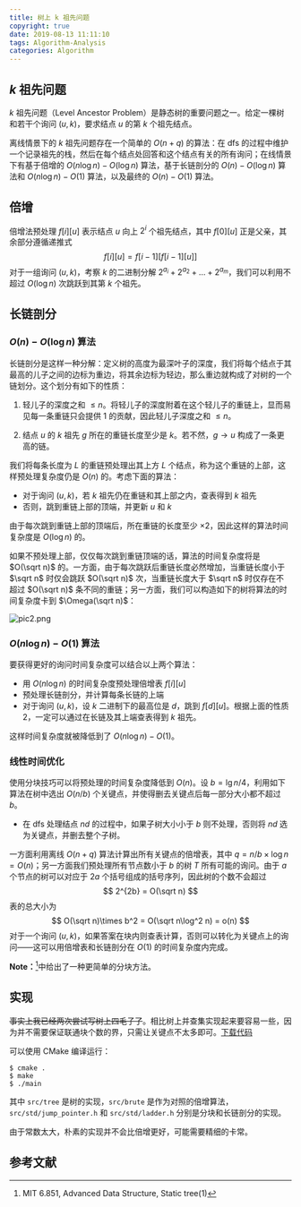 ```yaml
---
title: 树上 k 祖先问题
copyright: true
date: 2019-08-13 11:11:10
tags: Algorithm-Analysis
categories: Algorithm
---
```


## $k$ 祖先问题

$k$ 祖先问题（Level Ancestor Problem）是静态树的重要问题之一。给定一棵树和若干个询问 $(u, k)$，要求结点 $u$ 的第 $k​$ 个祖先结点。

离线情景下的 $k$ 祖先问题存在一个简单的 $O(n+q)$ 的算法：在 dfs 的过程中维护一个记录祖先的栈，然后在每个结点处回答和这个结点有关的所有询问；在线情景下有基于倍增的 $O(n\log n)-O(\log n)$ 算法，基于长链剖分的 $O(n)-O(\log n)$ 算法和 $O(n\log n) - O(1)$ 算法，以及最终的 $O(n) - O(1)$ 算法。

<!-- more -->

## 倍增

倍增法预处理 $f[i][u]$ 表示结点 $u$ 向上 $2^i$ 个祖先结点，其中 $f[0][u]$ 正是父亲，其余部分遵循递推式
$$
f[i][u] = f[i-1][f[i-1][u]]
$$
对于一组询问 $(u, k)$，考察 $k$ 的二进制分解 $2^{a_i}+2^{a_2}+\dots + 2^{a_m}$，我们可以利用不超过 $O(\log n)$ 次跳跃到其第 $k$ 个祖先。

## 长链剖分

### $O(n)-O(\log n)$ 算法

长链剖分是这样一种分解：定义树的高度为最深叶子的深度，我们将每个结点于其最高的儿子之间的边标为重边，将其余边标为轻边，那么重边就构成了对树的一个链划分。这个划分有如下的性质：

1. 轻儿子的深度之和 $\le n$。将轻儿子的深度附着在这个轻儿子的重链上，显而易见每一条重链只会提供 $1$ 的贡献，因此轻儿子深度之和 $\le n$。

2. 结点 $u$ 的 $k$ 祖先 $g$ 所在的重链长度至少是 $k$。若不然，$g\to u$ 构成了一条更高的链。

我们将每条长度为 $L$ 的重链预处理出其上方 $L$ 个结点，称为这个重链的上部，这样预处理复杂度仍是 $O(n)$ 的。考虑下面的算法：

- 对于询问 $(u, k)​$，若 $k​$ 祖先仍在重链和其上部之内，查表得到 $k​$ 祖先
- 否则，跳到重链上部的顶端，并更新 $u$ 和 $k$

由于每次跳到重链上部的顶端后，所在重链的长度至少 $\times 2$，因此这样的算法时间复杂度是 $O(\log n)$ 的。

如果不预处理上部，仅仅每次跳到重链顶端的话，算法的时间复杂度将是 $O(\sqrt n)$ 的。一方面，由于每次跳跃后重链长度必然增加，当重链长度小于 $\sqrt n$ 时仅会跳跃 $O(\sqrt n)$ 次，当重链长度大于 $\sqrt n$ 时仅存在不超过 $O(\sqrt n)$ 条不同的重链；另一方面，我们可以构造如下的树将算法的时间复杂度卡到 $\Omega(\sqrt n)$：

![pic2.png](https://i.loli.net/2019/08/13/6VR9zwBMXyxITFl.png)

### $O(n\log n)-O(1)$ 算法

要获得更好的询问时间复杂度可以结合以上两个算法：

- 用 $O(n\log n)$ 的时间复杂度预处理倍增表 $f[i][u]$
- 预处理长链剖分，并计算每条长链的上端
- 对于询问 $(u, k)$，设 $k$ 二进制下的最高位是 $d$，跳到 $f[d][u]$。根据上面的性质 $2$，一定可以通过在长链及其上端查表得到 $k$ 祖先。

这样时间复杂度就被降低到了 $O(n\log n) - O(1)$。

### 线性时间优化

使用分块技巧可以将预处理的时间复杂度降低到 $O(n)$。设 $b = \lg n / 4$，利用如下算法在树中选出 $O(n/b)$ 个关键点，并使得删去关键点后每一部分大小都不超过 $b$。

- 在 dfs 处理结点 $nd$ 的过程中，如果子树大小小于 $b$ 则不处理，否则将 $nd$ 选为关键点，并删去整个子树。

一方面利用离线 $O(n+q)$ 算法计算出所有关键点的倍增表，其中 $q = n/b\times \log n = O(n)$；另一方面我们预处理所有节点数小于 $b$ 的树 $T$ 所有可能的询问。由于 $a$ 个节点的树可以对应于 $2a$ 个括号组成的括号序列，因此树的个数不会超过
$$
2^{2b} = O(\sqrt n)
$$
表的总大小为
$$
O(\sqrt n)\times b^2 = O(\sqrt n\log^2 n) = o(n)
$$
对于一个询问 $(u, k)$，如果答案在块内则查表计算，否则可以转化为关键点上的询问——这可以用倍增表和长链剖分在 $O(1)$ 的时间复杂度内完成。 

**Note：**[^1]中给出了一种更简单的分块方法。

## 实现

~~事实上我已经两次尝试写树上四毛子了~~。相比树上并查集实现起来要容易一些，因为并不需要保证联通块个数的界，只需让关键点不太多即可。[下载代码](/code/ancestor.zip)

可以使用 CMake 编译运行：

```
$ cmake .
$ make
$ ./main
```

其中 `src/tree` 是树的实现，`src/brute` 是作为对照的倍增算法，`src/std/jump_pointer.h` 和 `src/std/ladder.h` 分别是分块和长链剖分的实现。

由于常数太大，朴素的实现并不会比倍增更好，可能需要精细的卡常。

## 参考文献

[^1]: MIT 6.851, Advanced Data Structure, Static tree(1)

